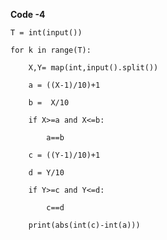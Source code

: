 **Code -4**

    T = int(input())
    
    for k in range(T):
    
        X,Y= map(int,input().split())
        
        a = ((X-1)/10)+1
        
        b =  X/10
        
        if X>=a and X<=b:
        
            a==b
            
        c = ((Y-1)/10)+1
        
        d = Y/10
        
        if Y>=c and Y<=d:
        
            c==d
            
        print(abs(int(c)-int(a)))

